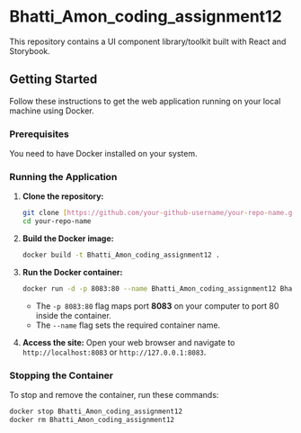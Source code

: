 # Bhatti_Amon_coding_assignment12

This repository contains a UI component library/toolkit built with React and Storybook.

## Getting Started

Follow these instructions to get the web application running on your local machine using Docker.

### Prerequisites

You need to have Docker installed on your system.

### Running the Application

1.  **Clone the repository:**
    ```bash
    git clone [https://github.com/your-github-username/your-repo-name.git](https://github.com/your-github-username/your-repo-name.git)
    cd your-repo-name
    ```
2.  **Build the Docker image:**
    ```bash
    docker build -t Bhatti_Amon_coding_assignment12 .
    ```
3.  **Run the Docker container:**
    ```bash
    docker run -d -p 8083:80 --name Bhatti_Amon_coding_assignment12 Bhatti_Amon_coding_assignment12
    ```
    - The `-p 8083:80` flag maps port **8083** on your computer to port 80 inside the container.
    - The `--name` flag sets the required container name.

4.  **Access the site:**
    Open your web browser and navigate to `http://localhost:8083` or `http://127.0.0.1:8083`.

### Stopping the Container

To stop and remove the container, run these commands:
```bash
docker stop Bhatti_Amon_coding_assignment12
docker rm Bhatti_Amon_coding_assignment12